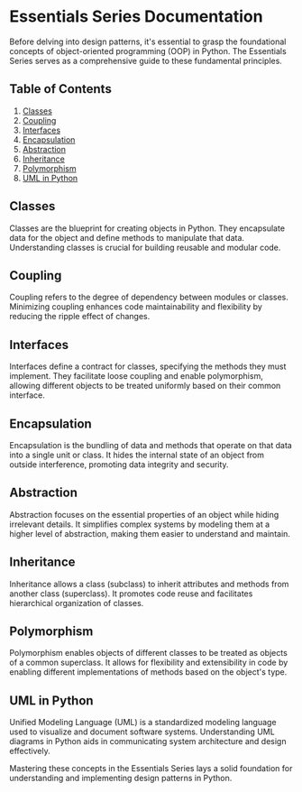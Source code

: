 # Essentials Series Documentation

Before delving into design patterns, it's essential to grasp the foundational concepts of object-oriented programming (OOP) in Python. The Essentials Series serves as a comprehensive guide to these fundamental principles.

## Table of Contents

1. [Classes](#classes)
2. [Coupling](#coupling)
3. [Interfaces](#interfaces)
4. [Encapsulation](#encapsulation)
5. [Abstraction](#abstraction)
6. [Inheritance](#inheritance)
7. [Polymorphism](#polymorphism)
8. [UML in Python](#uml-in-python)

## Classes

Classes are the blueprint for creating objects in Python. They encapsulate data for the object and define methods to manipulate that data. Understanding classes is crucial for building reusable and modular code.

## Coupling

Coupling refers to the degree of dependency between modules or classes. Minimizing coupling enhances code maintainability and flexibility by reducing the ripple effect of changes.

## Interfaces

Interfaces define a contract for classes, specifying the methods they must implement. They facilitate loose coupling and enable polymorphism, allowing different objects to be treated uniformly based on their common interface.

## Encapsulation

Encapsulation is the bundling of data and methods that operate on that data into a single unit or class. It hides the internal state of an object from outside interference, promoting data integrity and security.

## Abstraction

Abstraction focuses on the essential properties of an object while hiding irrelevant details. It simplifies complex systems by modeling them at a higher level of abstraction, making them easier to understand and maintain.

## Inheritance

Inheritance allows a class (subclass) to inherit attributes and methods from another class (superclass). It promotes code reuse and facilitates hierarchical organization of classes.

## Polymorphism

Polymorphism enables objects of different classes to be treated as objects of a common superclass. It allows for flexibility and extensibility in code by enabling different implementations of methods based on the object's type.

## UML in Python

Unified Modeling Language (UML) is a standardized modeling language used to visualize and document software systems. Understanding UML diagrams in Python aids in communicating system architecture and design effectively.

Mastering these concepts in the Essentials Series lays a solid foundation for understanding and implementing design patterns in Python.

